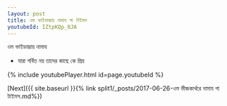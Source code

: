 ```yaml
---
layout: post
title: ওম ভাইডাম্ভায় নামায গা টাইমস
youtubeId: IZtpKQp_0JA
---
```

 
 
 ওম ভাইডাম্ভায় নামায  
 
 -  যারা গর্বিত নয় তাদের কাছে কে প্রিয় 
 
  
 
  
 
 
 
 
 
 


{% include youtubePlayer.html id=page.youtubeId %}
 
[Next]({{ site.baseurl }}{% link  split1/_posts/2017-06-26-ওম ভীজকার্থরে নামায গা টাইমস.md%})
 
